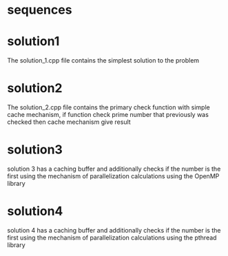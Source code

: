 # sequences

# solution1
The solution_1.cpp file contains the simplest solution to the problem

# solution2
The solution_2.cpp file contains the primary check function with simple cache mechanism, if function check prime number that previously was checked then cache mechanism give result

# solution3
solution 3 has a caching buffer and additionally checks if the number is the first using the mechanism of parallelization calculations using the OpenMP library

# solution4
solution 4 has a caching buffer and additionally checks if the number is the first using the mechanism of parallelization calculations using the pthread library


